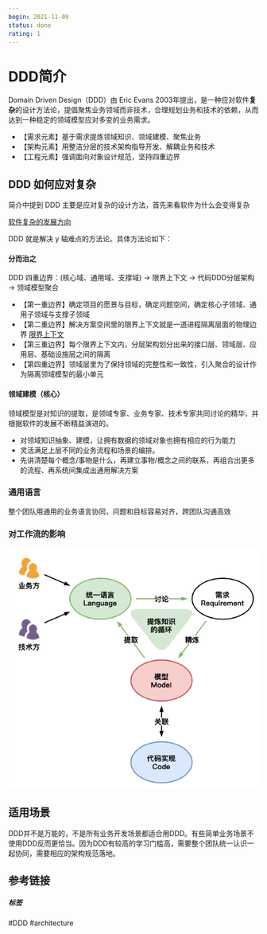 ```yaml
---
begin: 2021-11-09
status: done
rating: 1
---
```


# DDD简介

Domain Driven Design（DDD）由 Eric Evans 2003年提出，是一种应对软件**复杂**的设计方法论，提倡聚焦业务领域而非技术，合理规划业务和技术的依赖，从而达到一种稳定的领域模型应对多变的业务需求。
-   【需求元素】基于需求提炼领域知识、领域建模、聚焦业务
-   【架构元素】用整洁分层的技术架构指导开发、解耦业务和技术
-   【工程元素】强调面向对象设计规范，坚持四重边界

## DDD 如何应对复杂

简介中提到 DDD 主要是应对复杂的设计方法，首先来看软件为什么会变得复杂

[软件复杂的发展方向](../architecture/软件复杂的发展方向.md)

DDD 就是解决 y 轴难点的方法论。具体方法论如下：

#### 分而治之

DDD 四重边界：(核心域、通用域、支撑域) -> 限界上下文 -> 代码DDD分层架构 -> 领域模型聚合

-   【第一重边界】确定项目的愿景与目标，确定问题空间，确定核心子领域、通用子领域与支撑子领域
-   【第二重边界】解决方案空间里的限界上下文就是一道进程隔离层面的物理边界 [限界上下文](限界上下文.md)
-   【第三重边界】每个限界上下文内，分层架构划分出来的接口层、领域层、应用层、基础设施层之间的隔离
-   【第四重边界】领域层里为了保持领域的完整性和一致性，引入聚合的设计作为隔离领域模型的最小单元

#### 领域建模（核心）

领域模型是对知识的提取，是领域专家、业务专家、技术专家共同讨论的精华，并根据软件的发展不断精益演进的。

- 对领域知识抽象、建模，让拥有数据的领域对象也拥有相应的行为能力
- 灵活满足上层不同的业务流程和场景的编排。
- 先讲清楚每个概念/事物是什么，再建立事物/概念之间的联系，再组合出更多的流程、再系统间集成出通用解决方案

### 通用语言

整个团队用通用的业务语言协同，问题和目标容易对齐，跨团队沟通高效

### 对工作流的影响

![](image/Pasted%20image%2020211109180245.png)

## 适用场景

DDD并不是万能的，不是所有业务开发场景都适合用DDD。有些简单业务场景不使用DDD反而更恰当。因为DDD有较高的学习门槛高，需要整个团队统一认识一起协同，需要相应的架构规范落地。


## 参考链接


##### 标签
#DDD #architecture 
